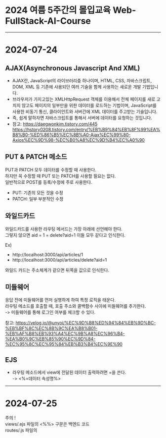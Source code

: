 # 2024 여름 5주간의 몰입교육 Web-FullStack-AI-Course

---

# 2024-07-24

## AJAX(Asynchronous Javascript And XML)

- AJAX란, JavaScript의 라이브러리중 하나이며, HTML, CSS, 자바스크립트, DOM, XML 등 기존에 사용되던 여러 기술을 함께 사용하는 새로운 개발 기법입니다.
- 브라우저가 가지고있는 XMLHttpRequest 객체를 이용해서 전체 페이지를 새로 고치지 않고도 페이지의 일부만을 위한 데이터를 로드하는 기법이며, JavaScript를 사용한 비동기 통신, 클라이언트와 서버간에 XML 데이터를 주고받는 기술입니다.
- 즉, 쉽게 말하자면 자바스크립트를 통해서 서버에 데이터를 요청하는 것입니다.
- 참고: https://daegwonkim.tistory.com/445  
   https://hstory0208.tistory.com/entry/%EB%B9%84%EB%8F%99%EA%B8%B0-%ED%86%B5%EC%8B%A0-Ajax%EC%99%80-Axios%EC%9D%98-%EC%B0%A8%EC%9D%B4%EC%A0%90

## PUT & PATCH 메소드

PUT과 PATCH 모두 데이터를 수정할 때 사용한다.  
하지만 꼭 수정할 때 PUT 또는 PATCH를 사용할 필요는 없다.  
일반적으로 POST를 등록/수정에 주로 사용한다.

- PUT: 기존의 모든 것을 수정
- PATCH: 일부 부분적인 수정

## 와일드카드

와일드카드를 사용한 라우팅 메서드는 가장 아래에 선언해야 한다.  
그렇지 않으면 aid = 1 = delete?aid=1 이들 모두 같다고 인식한다.

Ex)

- http://localhost:3000/api/articles/1
- http://localhost:3000/api/articles/delete?aid=1

와일드 카드는 주소체계가 같으면 뒤쪽을 값으로 인식한다.

## 미들웨어

응답 전에 미들웨어를 먼저 실행하게 하여 특정 로직을 태운다.  
라우팅 메소드를 호출할 때, 호출 주소와 콜백함수 사이에 미들웨어를 추가한다.  
-> 미들웨어를 통해 로그인 여부를 체크할 수 있다.

참고: https://velog.io/@unyoi/%EC%9D%B8%ED%94%84%EB%9D%BC-%EB%BF%8C%EC%8B%9C%EA%B8%B01-%EB%AF%B8%EB%93%A4%EC%9B%A8%EC%96%B4-%EA%B0%9C%EB%85%90%EC%9D%84-%EC%95%8C%EC%95%84%EB%B3%B4%EC%9E%90

## EJS

- 라우팅 메소드에서 view에 전달된 데이터 출력하려면 =을 쓴다.  
  -> <%=데이터 속성명%>

---

# 2024-07-25

주의 !  
views/.ejs 파일의 <%%> 구문은 백엔드 코드  
routes/.js 파일의 <script> 구문은 프론트엔드 코드

## 시맨틱 태그(Semantic Tag)

- html에서 페이지가 어떤 내용의 영역인지 유추할 수 있도록 태그 이름에 의미를 부여한다.
  사실 div 태그로 해도 상관없다.

- 똑같은 div로 하는 것보다 시맨틱 태그를 사용하는 것이 검색 엔진을 최적화할 수 있다.
  Ex) nav, main, article

## view 화면 컴포넌트 재사용

- Include 방식

  - 각각 물리적인 파일로 존재한다.
  - html 태그 영역, script 태그 영역, css 영역은 여전히 중복된다.

- 레이아웃
  - 레이아웃에는 실제 컨텐츠를 제외한 공통 부분만 포함한다.
  - 레이아웃에서 <%- %> 태그를 이용해 통합한다.
  - <body>, <meta>(검색 엔진 최적화), <style>, <script> html 태그를 적용할 수 있다.

-> 기본적으로는 레이아웃 기술을 사용하고, 레이아웃을 적용해도 중복되는 부분은 부분적으로 Include 파일로 따로 뺀다.

---

# 2024-07-26

## DBMS

데이터 관리 SW 시스템

### RDBMS

- RDBMS 특징
  - 결함이 없는 데이터를 안정적으로 영구적으로 관리하는 것이 주요 목적
  - 데이터 수가 많으면 RDBMS는 속도가 떨어진다.
  - DB 서버 복제가 오래 걸린다.
  - 속도보다 무결성 데이터 수집을 목적으로 한다 !
  - Constraints(제약사항)을 이용하여 무결성 데이터를 수집한다.(데이터에 결함이 있다면, 에러를 발생시킨다.)
  - Ex) MySQL, MariaDB(MySQL과 유사), PostgreSQL
- RDBMS 구조
  - Databases - Tables - Rows - Columns
  - TABLE간의 관계 기반 정형 데이터 관리
  - TABLE의 관리 항목은 사용자 관리 항목(제목, 내용 등)과 시스템 관리 항목(ID, 등록일시, IP 등)으로 나뉜다.

### NoSQL

- 관계형 데이터베이스의 한계를 극복
- 빠른 응답 속도, 높은 가용성(사용자가 늘어남에 따라 자원(DB 서버)을 늘렸다 줄였다 가능), 확장성(DB 서버를 실시간으로 복제해서 확장하는 것이 자유롭다.
  -> Scale-Up:단일 서버 CPU/메모리 추가, Scale-Out:서버를 추가), 가용성(백업(스탠바이)서버 없이 사용 중에 실시간으로 DB 서버가 늘릴 수 있다.)
- 데이터 양이 많고(빅데이터), 데이터 구조가 정해져있지 않은 경우 NoSQL을 사용한다.
- 정형 데이터 방식으로도, 비정형 데이터도 관리할 수 있다.
- 실시간으로 확장이 가능하다.
- 트래픽을 예측할 수 없는 경우 사용된다.

- Document DB
  Ex) MongoDB
- KEY-VALUE DB
  Ex) REDIS

---

# 2024-07-29

## MySQL

- Schema(=Database)
- Character Set은 utf8mb4(utf8에 이모지를 포함한 최신 버전)
- collation은 unicode_ci를 선택하면 정렬을 할 수 있다.

### MySQL 데이터 유형

- 문자형
  - CHAT(고정길이형)
    - 문자열 고정길이는 해당 길이만큼 사이즈를 사용한다.
    - 실제 데이터가 안들어가도, 데이터 길이가 고정된 형태 데이터 입력
    - 길이가 정해져 있는 데이터를 사용할 때 CHAR를 사용한다.
  - VARCHAR(가변길이형)
    - 문자열 가변길이
    - 알파벳 한 글자: 1byte, 유니코드 한 글자: 2byte
  - TEXT
    - 1000자리 이상의 긴 문자열

### MySQL TABLE 제약조건

    - PK(Primary Key)
    - NN(Not Null)
        NULL은 Data가 입력 안된 초기 상태, 공백 문자는 값이 들어가 있다.
    - UQ(Unique Key)
        Primary Key는 Unique Key
    - ZF(Zero Fill)
        남는 공간은 0으로 채운다.
    - AI(Auto Increment)
        자동 증가

## Model

데이터의 구조를 프로그래밍 언어로 표현한 클래스  
물리적인 테이블을 백엔드에서 제어하기 위함

- Data Model: DB의 TABLE과 1대1 매핑된다.
- View Model: 화면의 구조가 기준
- DTO Model: 여러 모델의 데이터를 하나의 모델로 준다.

## ORM

모델과 물리적인 TABLE을 1대1 매핑해 모델을 통해 관리한다.  
ORM 프레임워크에서 동적으로 SQL 쿼리를 만들어준다.

## Code First & Model First

코드로 모델을 만들고, DB를 적용한다.  
새로운 프로젝트를 만들 때 사용한다.

- Database First
  - 만들어진 DB를 바탕으로 코드에 적용한다.
  - 이미 운영 중인 시스템에 사용한다.

## /model/index.js

index.js는 물리적인 데이터베이스 그 자체를 가리킨다.

---

# 2024-07-31

사용자 사이트는 UI/UX도 좋아야 하고, 디자인도 최신 트렌드를 따라가기 위해 프론트와 백엔드를 나눠서 개발하지만,  
관라지 사이트는 디자인을 신경 쓸 필요가 없기 때문에, 백엔드에서 모든 것을 개발하기도 한다.

## Socket.io 모듈

### 클라이언트 -> 서버로 전송한 메시지 수신

- on 메소드
  현재 접속되어 있는 클라이언트로부터 메시지를 수신하려면 on 메소드 사용 - io.on - 'connection' : socket.io의 기본 이벤트, 사용자가 웹사이트에 접속하면 자동으로 발생하는 이벤트 - socket.on - 해당 클라이언트에서 메세지를 보낸다.

### 서버 -> 클라이언트로 메시지 전송

- emit 메소드
  - io.emit
    - 서버가 현재 접속해있는 모든 클라이언트에게 이벤트 전달
    - io.emit은 연결된 모든 클라이언트를 대상으로 한다.
      -> 따라서 sender인 socket에 해당되는 client에게도 전달된다.
  - socket.emit
    - 서버쪽에서 event를 발생시키는 함수
    - 서버에서 이벤트 발생시키면 클라이언트 페이지의 해당 이벤트 리스너에서 처리
    - 해당 소켓을 통해 클라이언트에게 메시지 전송
    - sender인 socket의 클라이언트는 제외한다.

참고: https://velog.io/@rzee/Node.js-Socket.io-%EB%AA%A8%EB%93%88-.emit-.on  
https://velog.io/@nittre/NodeJS-io.emitio.sockets.emit%EA%B3%BC-socket.broadcast.emit%EC%9D%98-%EC%B0%A8%EC%9D%B4

## CORS

- 같은 서버 도메인이 아닌 다른 도메인에서 데이터를 호출할 때, 차단되어 CORS 이슈가 생긴다.
  -> 동일 출처 원칙을 위반
- 허용된 도메인에 대해서 데이터/소캣 기능을 제공할 수 있도록 CORS 설정이 필요하다.
- 데이터를 제공하는 도메인과 사용하는 도메인이 다르면, 시스템 상에서 차단한다.
- 도메인을 등록하면 사용할 수 있다.
- restful, 채팅 서버에서 CORS 이슈가 많이 발생한다.

## JWT

JSON 형식의 데이터를 암호화해 놓은 토큰

- 토큰을 까보면 JSON 데이터가 들어있다.
- 토큰에 담겨져있는 데이터는 바꿀 수 없다.
  -> 바꾸면 깨져버리기 때문에 안전하다.
- JWT 토큰의 형식
  - HEADER: 토큰 종류와 해시 알고리즘 정보 제공
  - PAYLOAD: 토큰으로 저장하는 실제 데이터인 JSON 데이터를 인코딩하여 저장하는 영역
  - SIGNATURE: 일련의 문자열로 서버에서 발급해준 특정 문자열로 시그니처 값을 통해서 사버의 값과 비교해 토큰이 변조되었는지 여부를 확인할 수 있는 값 설정.
- PAYLOAD 영역에 들어있다.
- 토큰을 만들 때도 인증키가 필요하고, 까볼 때 만들때 사용했던 인증키가 필요하다.(양방향 암호화)

### Q, JWT 토큰을 왜 쓰는가?

- 용도
  이기종 시스템 간의 데이터 상호교환을 통한 시스템 통합수단으로 사용
- 오리지널 데이터를 변조없이 주고 받을 수 있다.
- JWT토큰은 기본적으로 변조 불가능하다.
- 난독화/복호화 사용이 간편해 각종 시스템간 데이터 교환 표준 포맷으로 사용된다.

---

# 2024-08-01

## RESTful

Q. REST API와 RESTful API의 차이는 뭘까?
RESTful은 REST의 설계 규칙을 잘 지켜서 설계된 API를 RESTful한 API라고 합니다.  
 즉, REST의 원리를 잘 따르는 시스템을 RESTful이란 용어로 지칭됩니다.

참고: https://dev-coco.tistory.com/97

라우터 파일은 업무 단위로 나누는 것이 좋다.

## JWT

로그인 한 사용자의 정보를 유지한다.  
로그인을 했는지 안했는지 확인

- 랜덤한 JWT 토큰 시크릿 키 만들기
  참고: https://velog.io/@5w31892p/JWT-Secret-Key-%EC%83%9D%EC%84%B1

- JWT 까보기
  https://jwt.io/
  JWT 토큰에는 공개되도 괜찮은 데이터만 담아야 한다.
  JWT 토큰이 localStorage에 담겼을 때, 그걸 저 사이트를 통해 까볼 수 있다.
  JWT를 까봤을 때 중요한 개인정보가 담겼으면, 유출될 수 있다.
  -> JWT 토큰에 개인정보를 담을 경우, 암호화해서 담아야한다.

---

# 2024-08-02

## 서버 세션

세션(서버 메모리)을 만들어 특정 도메인에셔 발급해준 쿠키를 갖는다.  
브라우저의 헤더에 쿠키가 들어있어, 서버에서는 브라우저에서 요청을 할 때, 토큰을 가져와서 읽어본다.

### 쿠키

- 텍스트 파일
- 서버에서 발급한다.
- 세션을 만들 때 쿠키를 같이 굽는다.
- 세션은 로그인하는 사용자마다 만든다.
- 세션은 고유한 id를 가지는데, 세션 id라고 한다.
- 세션 아이디를 쿠키에 저장한다.
- 서버에 요청할 때마다, 쿠키 값을 추출한다.

### 분산 서버

사용자가 적으면 한 대의 서버로도 충분하다.  
동접자가 많아지면 서버를 더 두고, 로드밸런서를 통해 관리한다.  
여러 대의 서버를 두는 것을 분산 서버라고 한다.

- 문제
  한 대의 서버를 통해 로그인을 관리하면 문제가 없는데, 분산 서버를 기반으로 사용하면 세션 문제가 생긴다.  
  -> 요청과 응답이 있을 때마다 어느 서버로 보낼지는 모른다.  
  -> 1번 서버에서는 로그인을 해서 세션이 생겼는데, 다른 페이지를 들어갔더니 2번 서버에서 세션이 없어서 다시 로그인을 해야하는 세션 이슈가 생길 수 있다.

- 해결
  세션을 메모리에 저장하는 것이 아니라, DB에 저장한다.(주로 Redis)

## 클라우드 컴퓨팅

물리적인 컴퓨터를 보다 더 효율적으로 사용할 수 있도록 사용방법을 바꾼다.  
빅데이터를 저장하고 관리할 수 있다.  
하드웨어는 같다. 물리적인 서버는 변화가 없다.

### 하드웨어 가상화 기술

- 호스트 가상화 기술 환경
  - Host OS를 설치하고, 그 위에 가상화 소프트웨어를 설치하고, 그 위에 어플리케이션을 설치한다.
  - 사용자 환경에서 가상화 기술 시용
    -> 가상화 소프트웨어: VMWare, Virtual Box
- 하이퍼바이저 가상화 기술 환경
  - Host OS를 설치하지 않고, 하드웨어위에 하이퍼바이저 소프트웨어를 설치한다.
  - 실행 속도와 성능이 더 좋다.
    -> Ex) 마이크로소프트의 Hyper-V, Citrix Xen Hypervisor

-> 클라우드는 하드웨어 가상화 기술이라고 할 수 있다 !

### 클라우드 기반 서비스

- On-Promise
  - 1 하트웨어, 1 OS
  - 문제: 오래 걸림
  - 옛날 방식
  - 모든 걸 다 해야 됨
- IaaS (Infrastructure as a Service) (=이아스)
  - Hypervisor(가상화 소프트웨어)가 설치됨
  - 필요한 OS를 VM에 만든다.
  - 기싱 사버에 소스를 올린다.
  - OS 만드는 거 빠름
  - 문제: 소스가 배포되고, 소스가 돌아갈 수 있도록 Off-the-shelf 작업(런타임 환경 구성)을 해야 한다. -> 오래 걸림
- CaaS (Containers-as-a-Service) (=카스)
  - 개발 소스와 개발 소스가 작동할 수 있는 런타임 환경을 묶어서 하나의 Container(도커 파일)를 배포한다.
  - Off-the-shelf 작업을 안해도 된다.
  - 효율적이다.

### 클라우드 컴퓨팅 서비스

- IaaS
  - 내 입맛에 맞게 구성 가능
  - OS 만들어야 함.
  - 싸다.
- CaaS
  - 제일 비싸다.
  - 개발 소스만 배포하면 바로 돌아간다.
  - OS 만들 필요 X, 가상 컴퓨터 공간을 제공해준다.
  - 개발자가 할 일이 없음
  - IaaS의 진보된 방식
- PaaS
  - OS, 런타임 환경, DBMS 모두 제공
  - 어플리케이션만 배포하면 된다.
  - Serverless
  - 완성된 백엔드를 제공 Ex) Firebase
- FaaS
  - MSA
- SaaS
  - 완성된 소프트웨어
  - 회원가입을 하고 결제해서 빌려쓴다.
  - Ex) Notion

참고: https://velog.io/@choidazzi/IaaS-vs-PaaS-vs-SaaS-vs-FaaS-vs-CaaS

### 아키텍처

    - 모놀리식(Monolithic Architecture)
        - 모든 기능이 유기적으로 연결되어 있기 때문에, 올릴 때 통째로 배포해야 한다.
        - 단점: 사용자가 있든 없든 항상 서버를 올려놔야 한다. -> 고정 비용이 많이 든다.
    - MSA(MicroService Architecture)
        - 기능단위로 각각의 기술로 개발되고, 각자 독립적으로 배포/서비스된된다.
        - 하나의 기능을 수정하면 다 올릴 필요없이 그것만 배포하면 된다. -> 유지보수가 쉽다.
        - 사용자 트래픽을 예측할 수 없을 때 좋다.
            -> 사용자 요청이 늘어나면, 서버를 자동으로 늘린다. 사용자가 없어지면 서버가 다시 줄어든다.
        - 사용자가 요청했을 때만 작동하기 때문에, 사용한 만큼만 비용을 내면 된다.
            -> MSA를 사용하면서 클라우드 환경에서 서비스하는 기술을 "서버리스"라고 한다.
            -> FaaS는 서버리스의 하위집합
        - 어려움
    -> 보통 섞어서 개발한다. 모든 기능을 MSA로 개발하는 것이 좋은 게 아니다.
        유기적이어야 하는 기능/트래픽이 정적인 기능은 모놀리식으로, 사용자 요청이 많은 기능만 MSA로 개발하면 된다. 특정 기간에 갑자기 몰리면 MSA로 개발한다.

참고: https://velog.io/@jeongbeom4693/MSA-%EB%A7%88%EC%9D%B4%ED%81%AC%EB%A1%9C%EC%84%9C%EB%B9%84%EC%8A%A4-%EC%BD%94%EB%94%A9-%EA%B3%B5%EC%9E%91%EC%86%8C-1%EC%9E%A5

---

# 2024-08-02

## 클라우드 기반 서비스하기(IaaS)

### VPC(Virtual Private Cloud)
가상 서버를 배치시킬 수 있는 가상의 네트워크

- 논리적으로 분리된 가상의 사설 네트워크 공간
  업무의 목적에 따라 네트워크를 나누어 사용하실 수 있도록 논리적으로 격리된 네트워크를 제공합니다.
  또한 사설 IP 주소와 Subnet 생성, 네트워크 게이트웨이, 접근 제어 등을 지원함으로서, 손쉽게 전용 네트워크를 확보하실 수 있습니다.

### Subnet
VPC 내에 세분화된 격리 공간을 제공

### 서버 OS 업데이트
sudo apt update
sudo apt upgrade
sudo apt autoremove

### Q. 왜 WAS 서버와 웹 서버를 나누는가?
실제 서비스에는 물리적인 서버가 최소한 3대가 필요하다.  
-> 로드 밸런서를 두어 서버를 확장한다.  
![alt text](image.png)  

항상 웹서버는 public IP로 80포트로 접속되며, 항상 열려있다.  
-> 보안적으로 취약하다.  

항상 웹서버의 80포트는 열려있기 때문에, 백엔드 서버는 WAS 서버로 개별 포트를 두고 서비스를 한다.  
설령 80포트가 뚫려도, 외부에서는 직접적으로 들어오지 못하기 때문에 WAS와 DB 서버는 뚫리기 어렵다.
-> 프락시 환경(공개된 public IP를 통해 들어오는것이 아닌, public IP를 통해 내부의 private IP로 접근한다.)  

### ACG
- Inbound
  0.0.0.0/0로 설정하면, 아무나 서버에 접근할 수 있다.
- outbound

http://~ 는 80 port로 통신한다.
https://~ 는 443 port로 통신한다.

### DNS
도메인 주소를 관리하는 서버  
도메인 주소를 입력하면, 해당하는 도메인을 관리하는 DNS 서버를 찾아서, 호스트명과 도메인 주소를 서비스하는 IP 주소를 찾아와서, IP 주소로 직접적으로 서버와 통신한다.  
